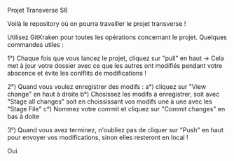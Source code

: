 Projet Transverse S6

Voilà le repository où on pourra travailler le projet transverse !

Utilisez GitKraken pour toutes les opérations concernant le projet. Quelques commandes utiles :

1°) Chaque fois que vous lancez le projet, cliquez sur "pull" en haut
-> Cela met à jour votre dossier avec ce que les autres ont modifiés pendant votre abscence et évite  les conlflits de modifications !

2°) Quand vous voulez enregistrer des modifs : 
	a°) cliquez sur "View change" en haut à droite
	b°) Chosissez les modifs à enregistrer, soit avec "Stage all changes" soit en choississant vos modifs une à une avec les "Stage File"
	c°) Nommez votre commit et cliquez sur "Commit changes" en bas à doite

3°) Quand vous avez terminez, n'oubliez pas de cliquer sur "Push" en haut pour envoyer vos modifications, sinon elles resteront en local !

 Oui